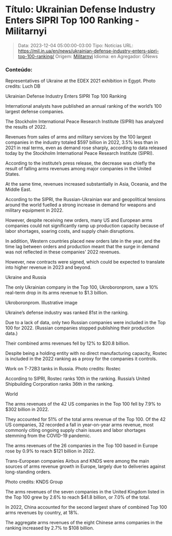 # Título: Ukrainian Defense Industry Enters SIPRI Top 100 Ranking - Militarnyi

>Data: 2023-12-04 05:00:00-03:00
>Tipo: Notícias
>URL: https://mil.in.ua/en/news/ukrainian-defense-industry-enters-sipri-top-100-ranking/
>Origem: [Militarnyi](https://mil.in.ua)
>Idioma: en
>Agregador: GNews

### Conteúdo:

Representatives of Ukraine at the EDEX 2021 exhibition in Egypt. Photo credits: Luch DB

Ukrainian Defense Industry Enters SIPRI Top 100 Ranking

International analysts have published an annual ranking of the world’s 100 largest defense companies.

The Stockholm International Peace Research Institute (SIPRI) has analyzed the results of 2022.

Revenues from sales of arms and military services by the 100 largest companies in the industry totaled $597 billion in 2022, 3.5% less than in 2021 in real terms, even as demand rose sharply, according to data released today by the Stockholm International Peace Research Institute (SIPRI).

According to the institute’s press release, the decrease was chiefly the result of falling arms revenues among major companies in the United States.

At the same time, revenues increased substantially in Asia, Oceania, and the Middle East.

According to the SIPRI, the Russian-Ukrainian war and geopolitical tensions around the world fuelled a strong increase in demand for weapons and military equipment in 2022.

However, despite receiving new orders, many US and European arms companies could not significantly ramp up production capacity because of labor shortages, soaring costs, and supply chain disruptions.

In addition, Western countries placed new orders late in the year, and the time lag between orders and production meant that the surge in demand was not reflected in these companies’ 2022 revenues.

However, new contracts were signed, which could be expected to translate into higher revenue in 2023 and beyond.

Ukraine and Russia

The only Ukrainian company in the Top 100, Ukroboronprom, saw a 10% real-term drop in its arms revenue to $1.3 billion.

Ukroboronprom. Illustrative image

Ukraine’s defense industry was ranked 81st in the ranking.

Due to a lack of data, only two Russian companies were included in the Top 100 for 2022. (Russian companies stopped publishing their production data.)

Their combined arms revenues fell by 12% to $20.8 billion.

Despite being a holding entity with no direct manufacturing capacity, Rostec is included in the 2022 ranking as a proxy for the companies it controls.

Work on T-72B3 tanks in Russia. Photo credits: Rostec

According to SIPRI, Rostec ranks 10th in the ranking. Russia’s United Shipbuilding Corporation ranks 36th in the ranking.

World

The arms revenues of the 42 US companies in the Top 100 fell by 7.9% to $302 billion in 2022.

They accounted for 51% of the total arms revenue of the Top 100. Of the 42 US companies, 32 recorded a fall in year-on-year arms revenue, most commonly citing ongoing supply chain issues and labor shortages stemming from the COVID-19 pandemic.

The arms revenues of the 26 companies in the Top 100 based in Europe rose by 0.9% to reach $121 billion in 2022.

Trans-European companies Airbus and KNDS were among the main sources of arms revenue growth in Europe, largely due to deliveries against long-standing orders.

Photo credits: KNDS Group

The arms revenues of the seven companies in the United Kingdom listed in the Top 100 grew by 2.6% to reach $41.8 billion, or 7.0% of the total.

In 2022, China accounted for the second largest share of combined Top 100 arms revenues by country, at 18%.

The aggregate arms revenues of the eight Chinese arms companies in the ranking increased by 2.7% to $108 billion.
